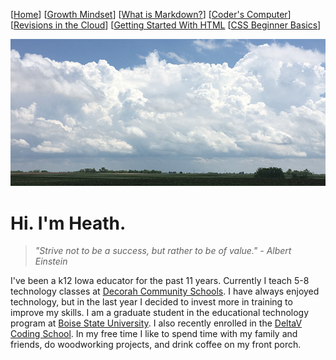 [[Home](README.md)] [[Growth Mindset](growthmindset.md)] [[What is Markdown?](learning_markdown.md)] [[Coder's Computer](coders_computer.md)] [[Revisions in the Cloud](revisions_in_the_cloud.md)] [[Getting Started With HTML](gettingstartedwithhtml.md) [[CSS Beginner Basics](css_basics.md)]

![picture of sky](images/sky.png) 

# Hi. I'm Heath.
> *"Strive not to be a success, but rather to be of value." - Albert Einstein*

I've been a k12 Iowa educator for the past 11 years.  Currently I teach 5-8 technology classes at [Decorah Community Schools](http://www.decorah.k12.ia.us/).  I have always enjoyed technology, but in the last year I decided to invest more in training to improve my skills.  I am a graduate student in the educational technology program at [Boise State University](https://www.boisestate.edu/education-edtech/).  I also recently enrolled in the [DeltaV Coding School](https://www.deltavcodeschool.com/). In my free time I like to spend time with my family and friends, do woodworking projects, and drink coffee on my front porch.  





